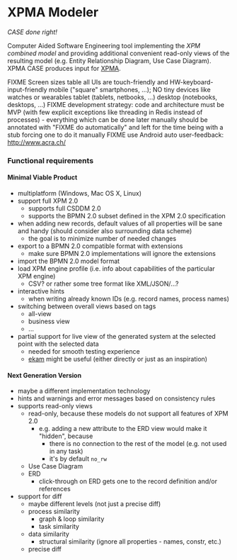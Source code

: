 # XPMA Modeler

*CASE done right!*

Computer Aided Software Engineering tool implementing the *XPM combined model* and providing additional convenient read-only views of the resulting model (e.g. Entity Relationship Diagram, Use Case Diagram). XPMA CASE produces input for [XPMA](https://github.com/dumblob/XPMA ).

FIXME Screen sizes table
all UIs are touch-friendly and HW-keyboard-input-friendly
mobile ("square" smartphones, ...); NO tiny devices like watches or wearables
tablet (tablets, netbooks, ...)
desktop (notebooks, desktops, ...)
FIXME development strategy: code and architecture must be MVP (with few explicit exceptions like threading in Redis instead of processes) - everything which can be done later manually should be annotated with "FIXME do automatically" and left for the time being with a stub forcing one to do it manually
FIXME use Android auto user-feedback: http://www.acra.ch/

### Functional requirements

#### Minimal Viable Product

- multiplatform (Windows, Mac OS X, Linux)
- support full XPM 2.0
    - supports full CSDDM 2.0
    - supports the BPMN 2.0 subset defined in the XPM 2.0 specification
- when adding new records, default values of all properties will be sane and handy (should consider also surrounding data scheme)
    - the goal is to minimize number of needed changes
- export to a BPMN 2.0 compatible format with extensions
    - make sure BPMN 2.0 implementations will ignore the extensions
- import the BPMN 2.0 model format
- load XPM engine profile (i.e. info about capabilities of the particular XPM engine)
    - CSV? or rather some tree format like XML/JSON/...?
- interactive hints
    - when writing already known IDs (e.g. record names, process names)
- switching between overall views based on tags
    - all-view
    - business view
    - ...
- partial support for live view of the generated system at the selected point with the selected data
    - needed for smooth testing experience
    - [ekam](https://github.com/sandstorm-io/ekam ) might be useful (either directly or just as an inspiration)

#### Next Generation Version

- maybe a different implementation technology
- hints and warnings and error messages based on consistency rules
- supports read-only views
    - read-only, because these models do not support all features of XPM 2.0
        - e.g. adding a new attribute to the ERD view would make it "hidden", because
            - there is no connection to the rest of the model (e.g. not used in any task)
            - it's by default `no_rw`
    - Use Case Diagram
    - ERD
        - click-through on ERD gets one to the record definition and/or references
- support for diff
    - maybe different levels (not just a precise diff)
    - process similarity
        - graph & loop similarity
        - task similarity
    - data similarity
        - structural similarity (ignore all properties - names, constr, etc.)
    - precise diff
